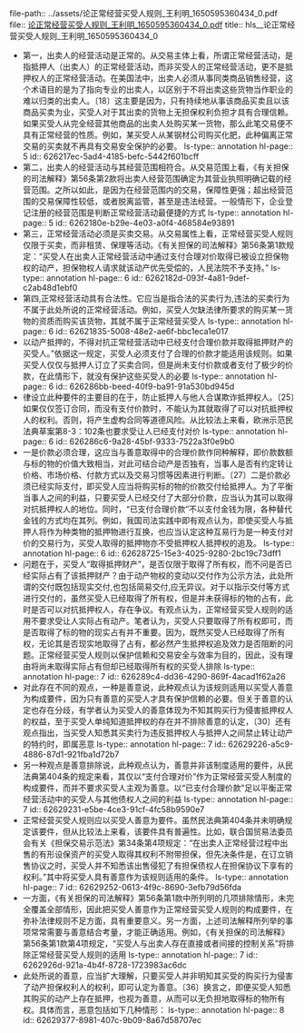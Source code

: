 file-path:: ../assets/论正常经营买受人规则_王利明_1650595360434_0.pdf
file:: [论正常经营买受人规则_王利明_1650595360434_0.pdf](../assets/论正常经营买受人规则_王利明_1650595360434_0.pdf)
title:: hls__论正常经营买受人规则_王利明_1650595360434_0

- 第一，出卖人的经营活动是正常的。从交易主体上看，所谓正常经营活动，是指抵押人（出卖人）的正常经营活动，而非买受人的正常经营活动，更不是抵押权人的正常经营活动。在美国法中，出卖人必须从事同类商品销售经营，这个术语目的是为了指向专业的出卖人，以区别于不将出卖这些货物当作职业的难以归类的出卖人。〔18〕这主要是因为，只有持续地从事该商品买卖且以该商品买卖为业，买受人对于其出卖的货物上无担保权利负担才具有合理信赖。如果买受人从完全经营其他商品的出卖人处购买某一货物，那么此笔交易便不具有正常经营的性质。例如，某买受人从某钢材公司购买化肥，此种偏离正常交易的买卖就不再具有交易安全保护的必要。
  ls-type:: annotation
  hl-page:: 5
  id:: 626217ec-5ad4-4185-befc-5442f601bcff
- 第二，出卖人的经营活动与其经营范围相符合。从交易范围上看，《有关担保的司法解释》第56条第2款将出卖人经营范围确定为其营业执照明确记载的经营范围。之所以如此，是因为在经营范围内的交易，保障性更强；超出经营范围的交易保障性较低，或者脱离监管，甚至是违法经营。一般情形下，企业登记注册的经营范围是判断正常经营活动最便捷的方式
  ls-type:: annotation
  hl-page:: 5
  id:: 6262180e-b29e-4e03-a0f4-468584e93891
- 第三，正常经营活动必须是买卖交易。从交易属性上看，正常经营买受人规则仅限于买卖，而非租赁、保理等活动。《有关担保的司法解释》第56条第1款规定：“买受人在出卖人正常经营活动中通过支付合理对价取得已被设立担保物权的动产，担保物权人请求就该动产优先受偿的，人民法院不予支持。”
  ls-type:: annotation
  hl-page:: 6
  id:: 6262182d-093f-4a81-9def-c2ab48d1ebf0
- 第四,正常经营活动具有合法性。它应当是指合法的买卖行为,违法的买卖行为不属于此处所说的正常经营活动。例如，买受人欠缺法律所要求的购买某一货物的资质而购买该货物，其就不属于正常经营买受人
  ls-type:: annotation
  hl-page:: 6
  id:: 62621835-5008-48e2-ae6f-bbc1eca1e017
- 以动产抵押的，不得对抗正常经营活动中已经支付合理价款并取得抵押财产的买受人。”依据这一规定，买受人必须支付了合理的价款才能适用该规则。如果买受人仅仅与抵押人订立了买卖合同，但是尚未支付价款或者支付了极少的价款，在此情形下，就没有保护这些买受人的必要
  ls-type:: annotation
  hl-page:: 6
  id:: 626286bb-beed-40f9-ba91-91a530bd945d
- 律设立此种要件的主要目的在于，防止抵押人与他人合谋欺诈抵押权人。〔25〕如果仅仅签订合同，而没有支付价款时，不能认为其就取得了可以对抗抵押权人的权利。否则，将产生虚构合同等道德风险。从比较法上来看，欧洲示范民法典草案第8-3：102条也要求受让人已经支付对价
  ls-type:: annotation
  hl-page:: 6
  id:: 626286c6-9a28-45bf-9333-7522a3f0e9b0
- 一是价款必须合理，这应当与善意取得中的合理价款作同种解释，即价款数额与标的物的价值大致相当，对此可结合动产是否独有，当事人是否有约定转让价格、市场价格、付款方式以及交易习惯等因素进行判断。〔27〕二是价款必须已经实际支付，即买受人应当将购买标的物的价款交付给抵押人。为了平衡当事人之间的利益，只要买受人已经交付了大部分价款，应当认为其可以取得对抗抵押权人的地位。同时，“已支付合理价款”不以支付金钱为限，各种替代金钱的方式均在其列。例如，我国司法实践中即有观点认为，即使买受人与抵押人将作为种类物的抵押物进行互换，也应当认定这种互易行为是一种支付对价的交易行为，买受人取得的抵押物亦不受抵押权人抵押权的追及。
  ls-type:: annotation
  hl-page:: 6
  id:: 62628725-15e3-4025-9280-2bc19c73dff1
- 问题在于，买受人“取得抵押财产”，是否仅限于取得了所有权，而不问是否已经实际占有了该抵押财产？由于动产物权的变动以交付作为公示方法，此处所谓的交付既包括现实交付,也包括简易交付,应无异议。对于以指示交付等方式进行交付的，虽然买受人已经取得了所有权，但是并未获得标的物的占有，此时是否可以对抗抵押权人，存在争议。有观点认为，正常经营买受人规则的适用不要求受让人实际占有动产。笔者认为，买受人只要取得了所有权即可，而是否取得了标的物的现实占有并不重要。因为，既然买受人已经取得了所有权，无论其是否现实地取得了占有，都必然产生抵押权追及效力是否阻断的问题。正常经营买受人规则以保护信赖和交易安全与效率为目的，因此，没有理由将尚未取得实际占有但却已经取得所有权的买受人排除
  ls-type:: annotation
  hl-page:: 7
  id:: 626289c4-dd36-4290-869f-4acad1f62a26
- 对此存在不同的观点，一种是善意说，此种观点认为该规则适用以买受人善意为构成要件，因为只有善意的买受人才具有保护信赖的必要。但关于善意的认定也存在分歧，有学者认为买受人的善意体现为不知其购买行为侵害抵押权人的权益，至于买受人单纯知道抵押权的存在并不排除善意的认定，〔30〕还有观点指出，当买受人知悉其买卖行为违反抵押权人与抵押人之间禁止转让动产的特约时，即属恶意
  ls-type:: annotation
  hl-page:: 7
  id:: 62629226-a5c9-4886-87d1-921fba1d72b7
- 另一种观点是善意排除说，此种观点认为，善意并非该制度适用的要件，从民法典第404条的规定来看，其仅以“支付合理对价”作为正常经营买受人制度的构成要件，而并不要求买受人主观为善意。以“已支付合理价款”足以平衡正常经营活动中的买受人与其他债权人之间的利益
  ls-type:: annotation
  hl-page:: 7
  id:: 62629231-e5be-4ce3-91cf-4fc58b9590e7
- 正常经营买受人规则应以买受人善意为要件。虽然民法典第404条并未明确规定该要件，但从比较法上来看，该要件具有普遍性。比如，联合国贸易法委员会有关《担保交易示范法》第34条第4项规定：“在出卖人正常经营过程中出售的有形设保资产的买受人取得其权利不附带担保，但先决条件是，在订立销售协议之时，买受人并不知悉该出售侵犯了有担保债权人在担保协议下享有的权利。”其中将买受人具有善意作为该规则适用的条件。
  ls-type:: annotation
  hl-page:: 7
  id:: 62629252-0613-4f9c-8690-3efb79d56fda
- 一方面，《有关担保的司法解释》第56条第1款中所列明的几项排除情形，未完全覆盖全部情形，因此把买受人善意作为正常经营买受人规则的构成要件，在弥补法律规则不足方面，具有重要意义。另一方面，上述司法解释所列举的事项常常需要与善意结合考量，才能正确适用。例如，《有关担保的司法解释》第56条第1款第4项规定，“买受人与出卖人存在直接或者间接的控制关系”将排除正常经营买受人规则的适用
  ls-type:: annotation
  hl-page:: 7
  id:: 6262926d-921a-4b4f-8728-1723983ac6dc
- 此处所说的善意，应当扩大理解，只要买受人并非明知其买受的购买行为侵害了动产担保权利人的权利，即可认定为善意。〔36〕换言之，即便买受人知悉其购买的动产上存在抵押，也视为善意，从而可以无负担地取得标的物所有权。具体而言，恶意包括如下几种情形：
  ls-type:: annotation
  hl-page:: 8
  id:: 62629377-8981-407c-9b09-8a67d58707ec
